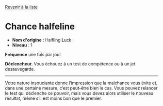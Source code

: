 [Revenir à la liste](..)

# Chance halfeline

 * **Nom d'origine** : Halfling Luck
 * **Niveau** : 1


<p><strong>Fréquence</strong> une fois par jour</p>
<p><strong>Déclencheur.</strong> Vous échouez à un test de compétence ou à un jet desauvegarde.</p>
<hr>
<p>Votre nature insouciante donne l’impression que la malchance vous évite et, dans une certaine mesure, c’est peut-être bien le cas. Vous pouvez relancer le test qui déclenche ce pouvoir, mais vous devez alors utiliser le nouveau résultat, même s’il est moins bon que le premier.</p>